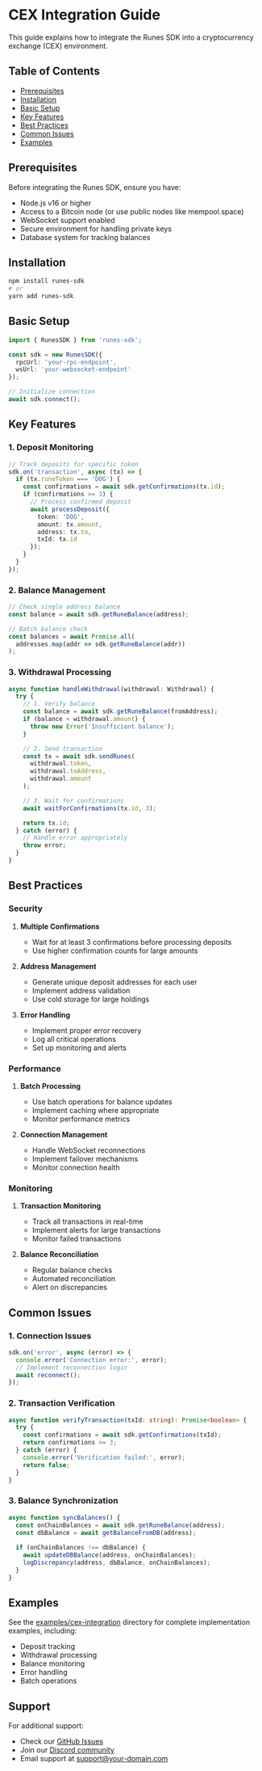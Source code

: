 # CEX Integration Guide

This guide explains how to integrate the Runes SDK into a cryptocurrency exchange (CEX) environment.

## Table of Contents
- [Prerequisites](#prerequisites)
- [Installation](#installation)
- [Basic Setup](#basic-setup)
- [Key Features](#key-features)
- [Best Practices](#best-practices)
- [Common Issues](#common-issues)
- [Examples](#examples)

## Prerequisites

Before integrating the Runes SDK, ensure you have:
- Node.js v16 or higher
- Access to a Bitcoin node (or use public nodes like mempool.space)
- WebSocket support enabled
- Secure environment for handling private keys
- Database system for tracking balances

## Installation

```bash
npm install runes-sdk
# or
yarn add runes-sdk
```

## Basic Setup

```typescript
import { RunesSDK } from 'runes-sdk';

const sdk = new RunesSDK({
  rpcUrl: 'your-rpc-endpoint',
  wsUrl: 'your-websocket-endpoint'
});

// Initialize connection
await sdk.connect();
```

## Key Features

### 1. Deposit Monitoring

```typescript
// Track deposits for specific token
sdk.on('transaction', async (tx) => {
  if (tx.runeToken === 'DOG') {
    const confirmations = await sdk.getConfirmations(tx.id);
    if (confirmations >= 3) {
      // Process confirmed deposit
      await processDeposit({
        token: 'DOG',
        amount: tx.amount,
        address: tx.to,
        txId: tx.id
      });
    }
  }
});
```

### 2. Balance Management

```typescript
// Check single address balance
const balance = await sdk.getRuneBalance(address);

// Batch balance check
const balances = await Promise.all(
  addresses.map(addr => sdk.getRuneBalance(addr))
);
```

### 3. Withdrawal Processing

```typescript
async function handleWithdrawal(withdrawal: Withdrawal) {
  try {
    // 1. Verify balance
    const balance = await sdk.getRuneBalance(fromAddress);
    if (balance < withdrawal.amount) {
      throw new Error('Insufficient balance');
    }

    // 2. Send transaction
    const tx = await sdk.sendRunes(
      withdrawal.token,
      withdrawal.toAddress,
      withdrawal.amount
    );

    // 3. Wait for confirmations
    await waitForConfirmations(tx.id, 3);

    return tx.id;
  } catch (error) {
    // Handle error appropriately
    throw error;
  }
}
```

## Best Practices

### Security

1. **Multiple Confirmations**
   - Wait for at least 3 confirmations before processing deposits
   - Use higher confirmation counts for large amounts

2. **Address Management**
   - Generate unique deposit addresses for each user
   - Implement address validation
   - Use cold storage for large holdings

3. **Error Handling**
   - Implement proper error recovery
   - Log all critical operations
   - Set up monitoring and alerts

### Performance

1. **Batch Processing**
   - Use batch operations for balance updates
   - Implement caching where appropriate
   - Monitor performance metrics

2. **Connection Management**
   - Handle WebSocket reconnections
   - Implement failover mechanisms
   - Monitor connection health

### Monitoring

1. **Transaction Monitoring**
   - Track all transactions in real-time
   - Implement alerts for large transactions
   - Monitor failed transactions

2. **Balance Reconciliation**
   - Regular balance checks
   - Automated reconciliation
   - Alert on discrepancies

## Common Issues

### 1. Connection Issues
```typescript
sdk.on('error', async (error) => {
  console.error('Connection error:', error);
  // Implement reconnection logic
  await reconnect();
});
```

### 2. Transaction Verification
```typescript
async function verifyTransaction(txId: string): Promise<boolean> {
  try {
    const confirmations = await sdk.getConfirmations(txId);
    return confirmations >= 3;
  } catch (error) {
    console.error('Verification failed:', error);
    return false;
  }
}
```

### 3. Balance Synchronization
```typescript
async function syncBalances() {
  const onChainBalances = await sdk.getRuneBalance(address);
  const dbBalance = await getBalanceFromDB(address);
  
  if (onChainBalances !== dbBalance) {
    await updateDBBalance(address, onChainBalances);
    logDiscrepancy(address, dbBalance, onChainBalances);
  }
}
```

## Examples

See the [examples/cex-integration](../examples/cex-integration) directory for complete implementation examples, including:
- Deposit tracking
- Withdrawal processing
- Balance monitoring
- Error handling
- Batch operations

## Support

For additional support:
- Check our [GitHub Issues](https://github.com/your-repo/issues)
- Join our [Discord community](https://discord.gg/your-server)
- Email support at support@your-domain.com 